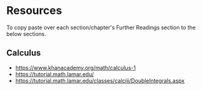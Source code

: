 # Resources

To copy paste over each section/chapter's Further Readings section to the below sections.

## Calculus

- https://www.khanacademy.org/math/calculus-1
- https://tutorial.math.lamar.edu/
- https://tutorial.math.lamar.edu/classes/calciii/DoubleIntegrals.aspx